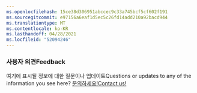 ```yaml
---
ms.openlocfilehash: 15ce38d306951abccec9c33a745bcf5cf602f191
ms.sourcegitcommit: e97156a6eaf1d5ec5c26fd14add210a92bacd944
ms.translationtype: MT
ms.contentlocale: ko-KR
ms.lasthandoff: 04/28/2021
ms.locfileid: "52094246"
---
```

### <a name="feedback"></a><span data-ttu-id="f1cce-101">사용자 의견</span><span class="sxs-lookup"><span data-stu-id="f1cce-101">Feedback</span></span>

<span data-ttu-id="f1cce-102">여기에 표시될 정보에 대한 질문이나 업데이트</span><span class="sxs-lookup"><span data-stu-id="f1cce-102">Questions or updates to any of the information you see here?</span></span> <span data-ttu-id="f1cce-103"><a href="https://aka.ms/AppComplianceQuestions" target="_blank">문의하세요!</a></span><span class="sxs-lookup"><span data-stu-id="f1cce-103"><a href="https://aka.ms/AppComplianceQuestions" target="_blank">Contact us!</a></span></span>